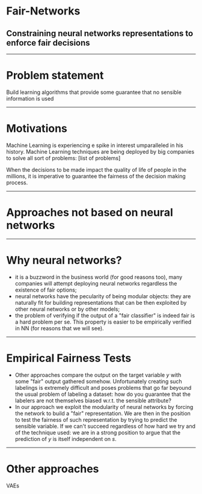 

# Fair-Networks
## Constraining neural networks representations to enforce fair decisions

---

# Problem statement

Build learning algorithms that provide some guarantee that no sensible information is used

---

# Motivations

Machine Learning is experiencing e spike in interest umparalleled in his history.
Machine Learning techniques are being deployed by big companies to solve all sort of problems: [list of problems]

When the decisions to be made impact the quality of life of people in the millions, it is imperative to guarantee the fairness of the decision making process.

---

# Approaches not based on neural networks

---

# Why neural networks?

- it is a buzzword in the business world (for good reasons too), many companies will attempt deploying neural networks regardless the existence of fair options;
- neural networks have the pecularity of being modular objects: they are naturally fit for building representations that can be then exploited by other neural networks or by other models;
- the problem of verifying if the output of a "fair classifier" is indeed fair is a hard problem per se. This property is easier to be empirically verified in NN (for reasons that we will see).

---

# Empirical Fairness Tests

- Other approaches compare the output on the target variable $y$ with some "fair" output gathered somehow. Unfortunately creating such labelings is extremely difficult and poses problems that go far beyound the usual problem of labeling a dataset: how do you guarantee that the labelers are not themselves biased w.r.t. the sensible attribute?
- In our approach we exploit the modularity of neural networks by forcing the network to build a "fair" representation. We are then in the position to test the fairness of such representation by trying to predict the sensible variable. If we can't succeed regardless of how hard we try and of the technique used: we are in a strong position to argue that the prediction of $y$ is itself independent on $s$.


---


# Other approaches

VAEs



<!--

ABSTRACT: The recent surge in interest for Deep Learning (motivated by its exceptional performances on long standing problems) made Neural Networks a very appealing tool for many actors in our society. Companies that traditionally used more explainable tools are nowadays considering Neural Networks to attack the problems they face everyday. One problem in this shift of interest is that Neural Networks are very opaque objects and more often than not the reasons underlying the results they provide are unclear to the final decision maker. When the decisions to be made impact the quality of life of people in the millions, it is imperative to guarantee the fairness of the decision making process: i.e., that the decision is made without discriminating people on a number of sensible attributes such as gender, sex orientation, religion, etc.

Fair-Networks are a tentative to mitigate the problem of using Neural Networks in such context: by explicitly modelling a preference for not using the sensible attributes, we build networks that construct representations of the data where any information about sensible attributes (either direct or mediated) is eliminated. By constructing classifiers on top of that representations one can guarantees that better, fairer, decisions will be made.

-->